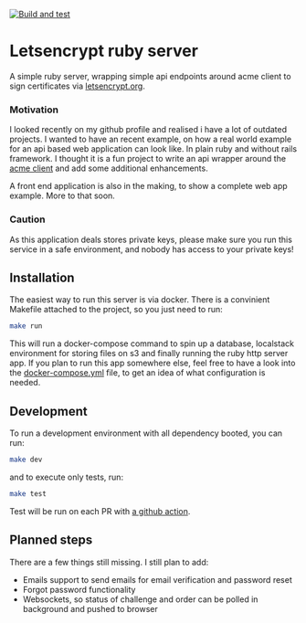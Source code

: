 [![Build and test](https://github.com/freder1c/letsencrypt-ruby-server/actions/workflows/build_and_test.yml/badge.svg?branch=main)](https://github.com/freder1c/letsencrypt-ruby-server/actions/workflows/build_and_test.yml)

# Letsencrypt ruby server

A simple ruby server, wrapping simple api endpoints around acme client to sign certificates via
[letsencrypt.org](https://letsencrypt.org).

### Motivation

I looked recently on my github profile and realised i have a lot of outdated projects. I wanted to have an recent example,
on how a real world example for an api based web application can look like. In plain ruby and without rails framework. I
thought it is a fun project to write an api wrapper around the [acme client](https://github.com/unixcharles/acme-client)
and add some additional enhancements.

A front end application is also in the making, to show a complete web app example. More to that soon.

### Caution

As this application deals stores private keys, please make sure you run this service in a safe environment, and nobody
has access to your private keys!

## Installation

The easiest way to run this server is via docker. There is a convinient Makefile attached to the project, so you just
need to run:

```bash
make run
```

This will run a docker-compose command to spin up a database, localstack environment for storing files on s3 and finally
running the ruby http server app. If you plan to run this app somewhere else, feel free to have a look into the
[docker-compose.yml](https://github.com/freder1c/letsencrypt-ruby-server/blob/main/docker-compose.yml) file, to get an idea
of what configuration is needed.

## Development

To run a development environment with all dependency booted, you can run:

```bash
make dev
```

and to execute only tests, run:

```bash
make test
```

Test will be run on each PR with
[a github action](https://github.com/freder1c/letsencrypt-ruby-server/blob/main/.github/workflows/build_and_test.yml).


## Planned steps

There are a few things still missing. I still plan to add:

- Emails support to send emails for email verification and password reset
- Forgot password functionality
- Websockets, so status of challenge and order can be polled in background and pushed to browser
